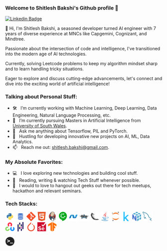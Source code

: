 ### Welcome to Shitlesh Bakshi's Github profile 👋


[![Linkedin Badge](https://img.shields.io/badge/-LinkedIn-0e76a8?style=flat-square&logo=Linkedin&logoColor=white)](https://linkedin.com/in/shitlesh-bakshi)

👋 Hi, I'm Shitlesh Bakshi, a seasoned developer turned AI engineer with 7 years of diverse experience at MNCs like Capgemini, Cognizant, and Mindtree. 

Passionate about the intersection of code and intelligence, I've transitioned into the modern age of AI technologies. 

Currently, solving Leetcode problems to keep my algorithm mindset sharp and to learn handling tricky situations.

Eager to explore and discuss cutting-edge advancements, let's connect and dive into the exciting world of artificial intelligence!

### Talking about Personal Stuff:

- 🛠 &nbsp; I’m currently working with Machine Learning, Deep Learning, Data Engineering, Natural Language Processing, etc.
- 🚀 &nbsp; I’m currently pursuing Masters in Artificial Intelligence from [University of South Wales](https://www.southwales.ac.uk).
- 💬 &nbsp; Ask me anything about Tensorflow, PIL and PyTorch.
- 🌱 &nbsp; Hustling for developing innovative new projects on AI, ML, Data Analytics.
- 📫 &nbsp; Reach me out: shitlesh.bakshi@gmail.com.

### My Absolute Favorites:

- 💻 &nbsp; I love exploring new technologies and building cool stuff.
- 📰 &nbsp; Reading, writing & watching Tech Stuff whenever possible.
- 🍕 &nbsp; I would to love to hangout out geeks out there for tech meetups, hackathon and relevant seminars.

### Tech Stacks:

<code><img height="30" src="https://raw.githubusercontent.com/github/explore/80688e429a7d4ef2fca1e82350fe8e3517d3494d/topics/python/python.png" alt="python"></code>
<code><img height="30" src="https://raw.githubusercontent.com/github/explore/80688e429a7d4ef2fca1e82350fe8e3517d3494d/topics/sql/sql.png" alt="sql"></code>
<code><img height="30" src="https://raw.githubusercontent.com/devicons/devicon/master/icons/git/git-original.svg" alt="git"></code>
<code><img height="30" src="https://raw.githubusercontent.com/devicons/devicon/master/icons/html5/html5-original.svg" alt="html5"></code>
<code><img height="30" src="https://raw.githubusercontent.com/devicons/devicon/master/icons/jenkins/jenkins-original.svg" alt="jenkins"></code>
<code><img height="30" src="https://raw.githubusercontent.com/devicons/devicon/master/icons/cucumber/cucumber-plain.svg" alt="cucumber"></code>
<code><img height="30" src="https://raw.githubusercontent.com/devicons/devicon/master/icons/dot-net/dot-net-original.svg" alt="dot-net"></code>
<code><img height="30" src="https://raw.githubusercontent.com/devicons/devicon/master/icons/groovy/groovy-original.svg" alt="groovy"></code>
<code><img height="30" src="https://raw.githubusercontent.com/devicons/devicon/master/icons/flask/flask-original.svg" alt="flask"></code>
<code><img height="30" src="https://raw.githubusercontent.com/devicons/devicon/master/icons/java/java-original.svg" alt="java"></code>
<code><img height="30" src="https://raw.githubusercontent.com/devicons/devicon/master/icons/jupyter/jupyter-original.svg" alt="jupyter"></code>
<code><img height="30" src="https://raw.githubusercontent.com/devicons/devicon/master/icons/kaggle/kaggle-original.svg" alt="kaggle"></code>
<code><img height="30" src="https://raw.githubusercontent.com/devicons/devicon/master/icons/numpy/numpy-original.svg" alt="numpy"></code>
<code><img height="30" src="https://raw.githubusercontent.com/devicons/devicon/master/icons/mysql/mysql-original.svg" alt="mysql"></code>
<code><img height="30" src="https://raw.githubusercontent.com/devicons/devicon/master/icons/opencv/opencv-original.svg" alt="opencv"></code>
<code><img height="30" src="https://raw.githubusercontent.com/devicons/devicon/master/icons/pandas/pandas-original.svg" alt="pandas"></code>
<code><img height="30" src="https://raw.githubusercontent.com/devicons/devicon/master/icons/pytorch/pytorch-original.svg" alt="pytorch"></code>
<code><img height="30" src="https://raw.githubusercontent.com/devicons/devicon/master/icons/selenium/selenium-original.svg" alt="selenium"></code>
<code><img height="30" src="https://raw.githubusercontent.com/devicons/devicon/master/icons/tensorflow/tensorflow-original.svg" alt="tensorflow"></code>

<code><img height="30" src="https://raw.githubusercontent.com/github/explore/80688e429a7d4ef2fca1e82350fe8e3517d3494d/topics/terminal/terminal.png" alt="terminal"></code>


